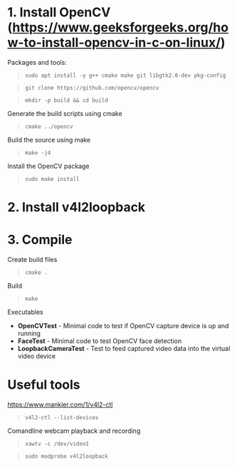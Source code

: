 # 1. Install OpenCV (https://www.geeksforgeeks.org/how-to-install-opencv-in-c-on-linux/)

Packages and tools:
> `sudo apt install -y g++ cmake make git libgtk2.0-dev pkg-config`

> `git clone https://github.com/opencv/opencv`    

> `mkdir -p build && cd build`

Generate the build scripts using cmake

> `cmake ../opencv`

Build the source using make

> `make -j4`

Install the OpenCV package

> `sudo make install`

# 2. Install v4l2loopback


# 3. Compile

Create build files
> `cmake .`

Build

> `make`

Executables

* **OpenCVTest** - Minimal code to test if OpenCV capture device is up and running
* **FaceTest** - Minimal code to test OpenCV face detection
* **LoopbackCameraTest** - Test to feed captured video data into the virtual video device

# Useful tools

https://www.mankier.com/1/v4l2-ctl
> `v4l2-ctl --list-devices` 

Comandline webcam playback and recording     
> `xawtv -c /dev/video1` 

> `sudo modprobe v4l2loopback`

